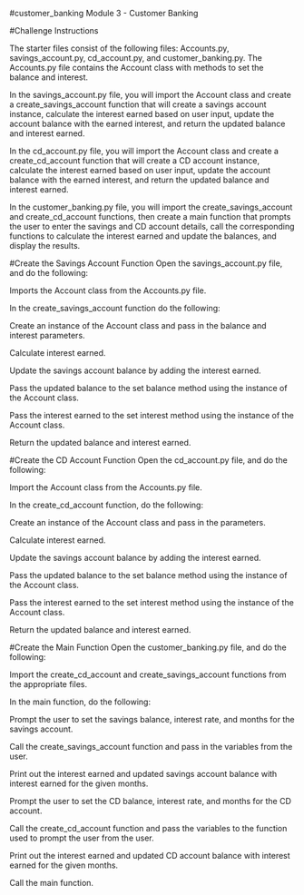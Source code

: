 #customer_banking
Module 3 - Customer Banking

#Challenge Instructions

The starter files consist of the following files: Accounts.py, savings_account.py, cd_account.py, and customer_banking.py. The Accounts.py file contains the Account class with methods to set the balance and interest.

In the savings_account.py file, you will import the Account class and create a create_savings_account function that will create a savings account instance, calculate the interest earned based on user input, update the account balance with the earned interest, and return the updated balance and interest earned.

In the cd_account.py file, you will import the Account class and create a create_cd_account function that will create a CD account instance, calculate the interest earned based on user input, update the account balance with the earned interest, and return the updated balance and interest earned.

In the customer_banking.py file, you will import the create_savings_account and create_cd_account functions, then create a main function that prompts the user to enter the savings and CD account details, call the corresponding functions to calculate the interest earned and update the balances, and display the results.



#Create the Savings Account Function
Open the savings_account.py file, and do the following:

Imports the Account class from the Accounts.py file.

In the create_savings_account function do the following:

Create an instance of the Account class and pass in the balance and interest parameters.

Calculate interest earned.

Update the savings account balance by adding the interest earned.

Pass the updated balance to the set balance method using the instance of the Account class.

Pass the interest earned to the set interest method using the instance of the Account class.

Return the updated balance and interest earned.


#Create the CD Account Function
Open the cd_account.py file, and do the following:

Import the Account class from the Accounts.py file.

In the create_cd_account function, do the following:

Create an instance of the Account class and pass in the parameters.

Calculate interest earned.

Update the savings account balance by adding the interest earned.

Pass the updated balance to the set balance method using the instance of the Account class.

Pass the interest earned to the set interest method using the instance of the Account class.

Return the updated balance and interest earned.


#Create the Main Function
Open the customer_banking.py file, and do the following:

Import the create_cd_account and create_savings_account functions from the appropriate files.

In the main function, do the following:

Prompt the user to set the savings balance, interest rate, and months for the savings account.

Call the create_savings_account function and pass in the variables from the user.

Print out the interest earned and updated savings account balance with interest earned for the given months.

Prompt the user to set the CD balance, interest rate, and months for the CD account.

Call the create_cd_account function and pass the variables to the function used to prompt the user from the user.

Print out the interest earned and updated CD account balance with interest earned for the given months.

Call the main function.
